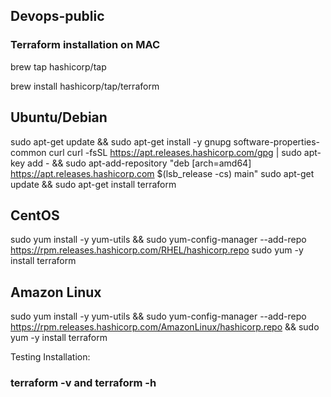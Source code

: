 ## Devops-public

### Terraform installation on MAC

 brew tap hashicorp/tap

 brew install hashicorp/tap/terraform
 
 
## Ubuntu/Debian

sudo apt-get update && sudo apt-get install -y gnupg software-properties-common curl
curl -fsSL https://apt.releases.hashicorp.com/gpg | sudo apt-key add - && sudo apt-add-repository "deb [arch=amd64] https://apt.releases.hashicorp.com $(lsb_release -cs) main"
sudo apt-get update && sudo apt-get install terraform

## CentOS

sudo yum install -y yum-utils && sudo yum-config-manager --add-repo https://rpm.releases.hashicorp.com/RHEL/hashicorp.repo
sudo yum -y install terraform

## Amazon Linux

sudo yum install -y yum-utils && sudo yum-config-manager --add-repo https://rpm.releases.hashicorp.com/AmazonLinux/hashicorp.repo &&
sudo yum -y install terraform

Testing Installation:

### terraform -v and terraform -h


